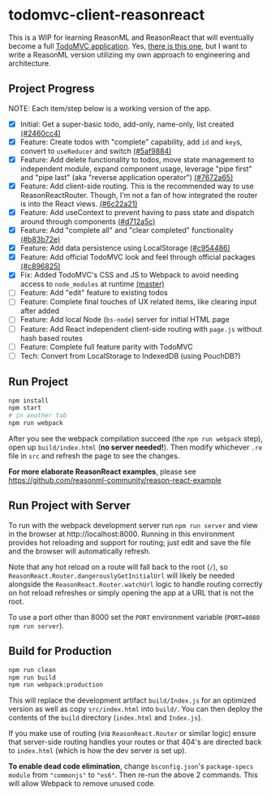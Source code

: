 # todomvc-client-reasonreact

This is a WIP for learning ReasonML and ReasonReact that will eventually become a full [TodoMVC application](http://todomvc.com/). Yes, [there is this one](https://github.com/reasonml-community/reason-react-example/tree/master/src/todomvc), but I want to write a ReasonML version utilizing my own approach to engineering and architecture.

## Project Progress

NOTE: Each item/step below is a working version of the app.

- [x] Initial: Get a super-basic todo, add-only, name-only, list created [(#2460cc4)](https://github.com/cerebralideas/todomvc-client-reasonreact/commit/2460cc4b1869b09ad681bb1389dbee7fc6e21aa4)
- [x] Feature: Create todos with "complete" capability, add `id` and `key`s, convert to `useReducer` and switch [(#5af9884)](https://github.com/cerebralideas/todomvc-client-reasonreact/commit/5af9884eba1b14824b474616e5d47226f1e40271)
- [x] Feature: Add delete functionality to todos, move state management to independent module, expand component usage, leverage "pipe first" and "pipe last" (aka "reverse application operator") [(#7672a65)](https://github.com/cerebralideas/todomvc-client-reasonreact/commit/7672a65883950eb26f9c647bec8879b28d501f3c)
- [x] Feature: Add client-side routing. This is the recommended way to use ReasonReactRouter. Though, I'm not a fan of how integrated the router is into the React views. [(#6c22a21)](https://github.com/cerebralideas/todomvc-client-reasonreact/commit/6c22a21454789adfe8bf5e6c931548a5a9791a79)
- [x] Feature: Add useContext to prevent having to pass state and dispatch around through components [(#d712a5c)](https://github.com/cerebralideas/todomvc-client-reasonreact/commit/d712a5c89a1315c866edb0fa732ccfe22ad2beb2)
- [x] Feature: Add "complete all" and "clear completed" functionality [(#b83b72e)](https://github.com/cerebralideas/todomvc-client-reasonreact/commit/b83b72e1252492b1464a87154daa1179e67ae81e)
- [x] Feature: Add data persistence using LocalStorage [(#c954486)](https://github.com/cerebralideas/todomvc-client-reasonreact/commit/c9544860030ccc358bdbd9c2413c95058bf61c1a)
- [x] Feature: Add official TodoMVC look and feel through official packages [(#c896825)](https://github.com/cerebralideas/todomvc-client-reasonreact/commit/c896825c88af59589288dd299802ba44533c9343)
- [x] Fix: Added TodoMVC's CSS and JS to Webpack to avoid needing access to `node_modules` at runtime [(master)](https://github.com/cerebralideas/todomvc-client-reasonreact)
- [ ] Feature: Add "edit" feature to existing todos
- [ ] Feature: Complete final touches of UX related items, like clearing input after added
- [ ] Feature: Add local Node (`bs-node`) server for initial HTML page
- [ ] Feature: Add React independent client-side routing with `page.js` without hash based routes
- [ ] Feature: Complete full feature parity with TodoMVC
- [ ] Tech: Convert from LocalStorage to IndexedDB (using PouchDB?)

## Run Project

```sh
npm install
npm start
# in another tab
npm run webpack
```

After you see the webpack compilation succeed (the `npm run webpack` step), open up `build/index.html` (**no server needed!**). Then modify whichever `.re` file in `src` and refresh the page to see the changes.

**For more elaborate ReasonReact examples**, please see https://github.com/reasonml-community/reason-react-example

## Run Project with Server

To run with the webpack development server run `npm run server` and view in the browser at http://localhost:8000. Running in this environment provides hot reloading and support for routing; just edit and save the file and the browser will automatically refresh.

Note that any hot reload on a route will fall back to the root (`/`), so `ReasonReact.Router.dangerouslyGetInitialUrl` will likely be needed alongside the `ReasonReact.Router.watchUrl` logic to handle routing correctly on hot reload refreshes or simply opening the app at a URL that is not the root.

To use a port other than 8000 set the `PORT` environment variable (`PORT=8080 npm run server`).

## Build for Production

```sh
npm run clean
npm run build
npm run webpack:production
```

This will replace the development artifact `build/Index.js` for an optimized version as well as copy `src/index.html` into `build/`. You can then deploy the contents of the `build` directory (`index.html` and `Index.js`).

If you make use of routing (via `ReasonReact.Router` or similar logic) ensure that server-side routing handles your routes or that 404's are directed back to `index.html` (which is how the dev server is set up).

**To enable dead code elimination**, change `bsconfig.json`'s `package-specs` `module` from `"commonjs"` to `"es6"`. Then re-run the above 2 commands. This will allow Webpack to remove unused code.
